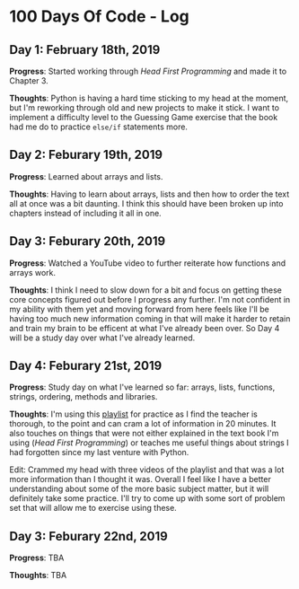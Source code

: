 # 100 Days Of Code - Log

## Day 1: February 18th, 2019

**Progress**: Started working through *Head First Programming* and made it to Chapter 3.

**Thoughts**: Python is having a hard time sticking to my head at the moment, but I'm reworking through old and new projects to make it stick. I want to implement a difficulty level to the Guessing Game exercise that the book had me do to practice `else/if` statements more.

## Day 2: Feburary 19th, 2019

**Progress**: Learned about arrays and lists.

**Thoughts**: Having to learn about arrays, lists and then how to order the text all at once was a bit daunting. I think this should have been broken up into chapters instead of including it all in one.

## Day 3: Feburary 20th, 2019

**Progress**: Watched a YouTube video to further reiterate how functions and arrays work.

**Thoughts**: I think I need to slow down for a bit and focus on getting these core concepts figured out before I progress any further. I'm not confident in my ability with them yet and moving forward from here feels like I'll be having too much new information coming in that will make it harder to retain and train my brain to be efficent at what I've already been over. So Day 4 will be a study day over what I've already learned.

## Day 4: Feburary 21st, 2019

**Progress**: Study day on what I've learned so far: arrays, lists, functions, strings, ordering, methods and libraries.

**Thoughts**: I'm using this [playlist](https://www.youtube.com/watch?v=k9TUPpGqYTo&index=2&list=PL-osiE80TeTskrapNbzXhwoFUiLCjGgY7) for practice as I find the teacher is thorough, to the point and can cram a lot of information in 20 minutes. It also touches on things that were not either explained in the text book I'm using (*Head First Programming*) or teaches me useful things about strings I had forgotten since my last venture with Python.

Edit: Crammed my head with three videos of the playlist and that was a lot more information than I thought it was. Overall I feel like I have a better understanding about some of the more basic subject matter, but it will definitely take some practice. I'll try to come up with some sort of problem set that will allow me to exercise using these.

## Day 3: Feburary 22nd, 2019

**Progress**: TBA

**Thoughts**: TBA

